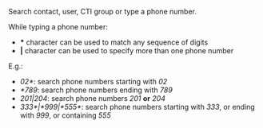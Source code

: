 Search contact, user, CTI group or type a phone number.

While typing a phone number:

- **\*** character can be used to match any sequence of digits
- **|** character can be used to specify more than one phone number

E.g.:

- *02\**: search phone numbers starting with *02*
- *\*789*: search phone numbers ending with *789*
- *201|204*: search phone numbers *201* **or** *204*
- *333\*|\*999|\*555\**: search phone numbers starting with *333*, or ending with *999*, or containing *555*
